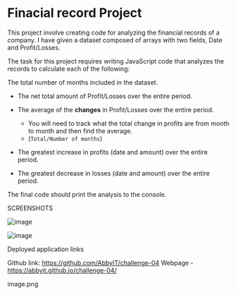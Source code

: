 # Finacial record Project 

This project involve creating  code for analyzing the financial records of a company. I have given a dataset composed of arrays with two fields, Date and Profit/Losses.

The task for this project requires writing JavaScript code that analyzes the records to calculate each of the following:


The total number of months included in the dataset.

* The net total amount of Profit/Losses over the entire period.

* The average of the **changes** in Profit/Losses over the entire period.
  * You will need to track what the total change in profits are from month to month and then find the average.
  * (`Total/Number of months`)

* The greatest increase in profits (date and amount) over the entire period.

* The greatest decrease in losses (date and amount) over the entire period.


The final code should print the analysis to the console.


SCREENSHOTS

![image](https://user-images.githubusercontent.com/117487886/222937387-7f5cea2c-2fba-45a2-a1fe-153868143a0e.png)

![image](https://user-images.githubusercontent.com/117487886/222937598-ebbec0f3-9649-4d02-9c0f-494857e9cb2f.png)



Deployed application links

Github link: https://github.com/AbbyIT/challenge-04
Webpage -    https://abbyit.github.io/challenge-04/


image.png
